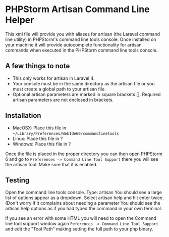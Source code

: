 PHPStorm Artisan Command Line Helper
====================================

This xml file will provide you with aliases for artisan (the Laravel command line utility)  in PHPStorm's command line tools console. Once installed on your machine it will provide autocomplete functionality for artisan commands when executed in the PHPStorm command line tools console.

A few things to note
--------------------

- This only works for artisan in Laravel 4.
- Your console must be in the same directory as the artisan file or you must create a global path to your artisan file.
- Optional artisan parameters are marked in square brackets []. Required artisan parameters are not enclosed in brackets.

Installation
------------

- MacOSX: Place this file in ```~/Library/Preferences/WebIde60/commandlinetools``` 
- Linux: Place this file in ?
- Windows: Place this file in ?

Once the file is placed in the proper directory you can then open PHPStorm 6 and go to ```Preferences -> Command Line Tool Support``` there you will see the artisan tool. Make sure that it is enabled.

Testing
-------

Open the command line tools console.
Type: artisan
You should see a large list of options appear as a dropdown.
Select artisan help and hit enter twice. (Don't worry if it complains about needing a parameter
You should see the artisan help options as if you had typed the command in your own terminal.

If you see an error with some HTML you will need to open the Command line tool support window again ```Peferences -> Command Line Tool Support``` and edit the "Tool Path" making setting the full path to your php binary. 
